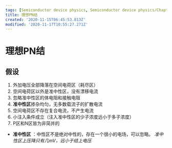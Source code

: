 ```yaml
---
tags: [Semiconductor device physics, Semiconductor device physics/Chapter 2]
title: 理想PN结
created: '2020-11-15T06:45:53.813Z'
modified: '2020-11-17T10:55:27.271Z'
---
```


# 理想PN结
## 假设
  1. 外加电压全部降落在空间电荷区（耗尽区）
  2. 空间电荷区以外是准中性区，没有漂移电流
  3. 忽略准中性区的体电阻和接触电阻
  4. **准中性区**掺杂均匀，无多数载流子的扩散电流
  5. 空间电荷区不存在复合电流，不产生电流
  6. 小注入条件成立（注入准中性区的少子浓度远小于多子浓度）
  7. P区和N区皆为非简并的

  * **准中性区** ：中性区不是绝对中性的，存在一个很小的电场，可以忽略。
                    *准中性区上压降只有几mV，远小于结上电压*
